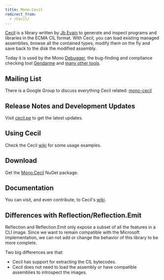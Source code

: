 ```yaml
---
title: Mono.Cecil
redirect_from:
  - /Cecil/
---
```


[Cecil](https://github.com/jbevain/cecil) is a library written by [Jb Evain](http://evain.net/) to generate and inspect programs and libraries in the ECMA CIL format. With Cecil, you can load existing managed assemblies, browse all the contained types, modify them on the fly and save back to the disk the modified assembly.

Today it is used by the Mono [Debugger](/docs/debug+profile/debug/debugger/), the bug-finding and compliance checking tool [Gendarme](/docs/tools+libraries/tools/gendarme/) and [many other tools](https://github.com/jbevain/cecil/wiki/Users).

## Mailing List

There is a Google Group to discuss everything Cecil related: [mono-cecil](https://groups.google.com/group/mono-cecil)

## Release Notes and Development Updates

Visit [cecil.pe](http://cecil.pe) to get the latest updates.

## Using Cecil

Check the Cecil [wiki](https://github.com/jbevain/cecil/wiki/HOWTO) for some usage examples.

## Download

Get the [Mono.Cecil](https://www.nuget.org/packages/Mono.Cecil/) NuGet package.

## Documentation

You can visit, and even contribute, to Cecil's [wiki](https://github.com/jbevain/cecil/wiki/).

## Differences with Reflection/Reflection.Emit

Reflection and Reflection.Emit only expose a subset of all the features in a CLI image. Since we want to remain compatible with the Microsoft implementation, we can not add or change the behavior of this library to be more complete.

Two big differences are that:

-   Cecil has support for extracting the CIL bytecodes.
-   Cecil does not need to load the assembly or have compatible assemblies to introspect the images.
